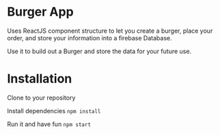 # Burger App
Uses ReactJS component structure to let you create a burger, place your order, and store your information into a firebase Database.

Use it to build out a Burger and store the data for your future use.

# Installation
Clone to your repository

Install dependencies
<code>npm install</code>

Run it and have fun
<code>npm start</code>

